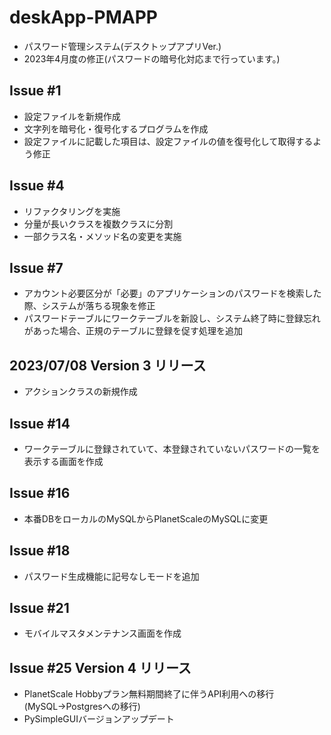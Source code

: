 # deskApp-PMAPP
* パスワード管理システム(デスクトップアプリVer.)
* 2023年4月度の修正(パスワードの暗号化対応まで行っています。)
## Issue #1
* 設定ファイルを新規作成
* 文字列を暗号化・復号化するプログラムを作成
* 設定ファイルに記載した項目は、設定ファイルの値を復号化して取得するよう修正
## Issue #4
* リファクタリングを実施
* 分量が長いクラスを複数クラスに分割
* 一部クラス名・メソッド名の変更を実施
## Issue #7
* アカウント必要区分が「必要」のアプリケーションのパスワードを検索した際、システムが落ちる現象を修正
* パスワードテーブルにワークテーブルを新設し、システム終了時に登録忘れがあった場合、正規のテーブルに登録を促す処理を追加
## 2023/07/08 Version 3 リリース
* アクションクラスの新規作成
## Issue #14
* ワークテーブルに登録されていて、本登録されていないパスワードの一覧を表示する画面を作成
## Issue #16
* 本番DBをローカルのMySQLからPlanetScaleのMySQLに変更
## Issue #18
* パスワード生成機能に記号なしモードを追加
## Issue #21
* モバイルマスタメンテナンス画面を作成
## Issue #25 Version 4 リリース
* PlanetScale Hobbyプラン無料期間終了に伴うAPI利用への移行(MySQL→Postgresへの移行)
* PySimpleGUIバージョンアップデート
